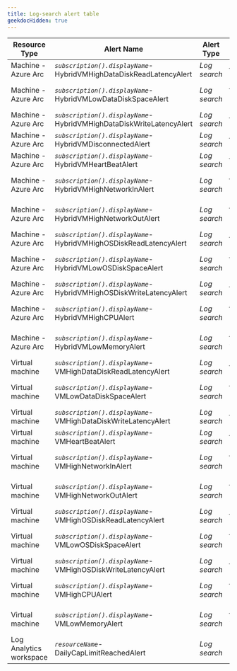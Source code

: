 ```yaml
---
title: Log-search alert table
geekdocHidden: true
---
```


| Resource Type | Alert Name | Alert Type | Override Tag name |
| ------------- | ---------- | ---------- | ----------------- |
| Machine - Azure Arc | *```subscription().displayName```*-HybridVMHighDataDiskReadLatencyAlert | _Log search_ | ***\_amba-ReadLatencyMs-Data-threshold-Override\_*** |
| Machine - Azure Arc | *```subscription().displayName```*-HybridVMLowDataDiskSpaceAlert | _Log search_ | ***\_amba-FreeSpacePercentage-Data-threshold-Override\_*** |
| Machine - Azure Arc | *```subscription().displayName```*-HybridVMHighDataDiskWriteLatencyAlert | _Log search_ | ***\_amba-WriteLatencyMs-Data-threshold-Override\_*** |
| Machine - Azure Arc | *```subscription().displayName```*-HybridVMDisconnectedAlert | _Log search_ | ***\_amba-Disconnected-threshold-Override\_*** |
| Machine - Azure Arc | *```subscription().displayName```*-HybridVMHeartBeatAlert | _Log search_ | ***\_amba-Heartbeat-threshold-Override\_*** |
| Machine - Azure Arc | *```subscription().displayName```*-HybridVMHighNetworkInAlert | _Log search_ | ***\_amba-ReadBytesPerSecond-threshold-Override\_*** |
| Machine - Azure Arc | *```subscription().displayName```*-HybridVMHighNetworkOutAlert | _Log search_ | ***\_amba-WriteBytesPerSecond-threshold-Override\_*** |
| Machine - Azure Arc | *```subscription().displayName```*-HybridVMHighOSDiskReadLatencyAlert | _Log search_ | ***\_amba-ReadLatencyMs-OS-threshold-Override\_*** |
| Machine - Azure Arc | *```subscription().displayName```*-HybridVMLowOSDiskSpaceAlert | _Log search_ | ***\_amba-FreeSpacePercentage-OS-threshold-Override\_*** |
| Machine - Azure Arc | *```subscription().displayName```*-HybridVMHighOSDiskWriteLatencyAlert | _Log search_ | ***\_amba-WriteLatencyMs-OS-threshold-Override\_*** |
| Machine - Azure Arc | *```subscription().displayName```*-HybridVMHighCPUAlert | _Log search_ | ***\_amba-UtilizationPercentage-threshold-Override\_*** |
| Machine - Azure Arc | *```subscription().displayName```*-HybridVMLowMemoryAlert | _Log search_ | ***\_amba-AvailableMemoryPercentage-threshold-Override\_*** |
| Virtual machine | *```subscription().displayName```*-VMHighDataDiskReadLatencyAlert | _Log search_ | ***\_amba-ReadLatencyMs-Data-threshold-Override\_*** |
| Virtual machine | *```subscription().displayName```*-VMLowDataDiskSpaceAlert | _Log search_ | ***\_amba-FreeSpacePercentage-Data-threshold-Override\_*** |
| Virtual machine | *```subscription().displayName```*-VMHighDataDiskWriteLatencyAlert | _Log search_ | ***\_amba-WriteLatencyMs-Data-threshold-Override\_*** |
| Virtual machine | *```subscription().displayName```*-VMHeartBeatAlert | _Log search_ | ***\_amba-Heartbeat-threshold-Override\_*** |
| Virtual machine | *```subscription().displayName```*-VMHighNetworkInAlert | _Log search_ | ***\_amba-ReadBytesPerSecond-threshold-Override\_*** |
| Virtual machine | *```subscription().displayName```*-VMHighNetworkOutAlert | _Log search_ | ***\_amba-WriteBytesPerSecond-threshold-Override\_*** |
| Virtual machine | *```subscription().displayName```*-VMHighOSDiskReadLatencyAlert | _Log search_ | ***\_amba-ReadLatencyMs-OS-threshold-Override\_*** |
| Virtual machine | *```subscription().displayName```*-VMLowOSDiskSpaceAlert | _Log search_ | ***\_amba-FreeSpacePercentage-OS-threshold-Override\_*** |
| Virtual machine | *```subscription().displayName```*-VMHighOSDiskWriteLatencyAlert | _Log search_ | ***\_amba-WriteLatencyMs-OS-threshold-Override\_*** |
| Virtual machine | *```subscription().displayName```*-VMHighCPUAlert | _Log search_ | ***\_amba-UtilizationPercentage-threshold-Override\_*** |
| Virtual machine | *```subscription().displayName```*-VMLowMemoryAlert | _Log search_ | ***\_amba-AvailableMemoryPercentage-threshold-Override\_*** |
| Log Analytics workspace | *```resourceName```*-DailyCapLimitReachedAlert | _Log search_ |	***Not available since threshold will always be ```0```*** |
